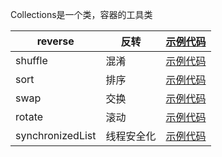 Collections是一个类，容器的工具类

| reverse          | 反转       | [示例代码](https://how2j.cn/k/collection/collection-collections/369.html#step2498) |
| ---------------- | ---------- | ------------------------------------------------------------ |
| shuffle          | 混淆       | [示例代码](https://how2j.cn/k/collection/collection-collections/369.html#step2501) |
| sort             | 排序       | [示例代码](https://how2j.cn/k/collection/collection-collections/369.html#step2499) |
| swap             | 交换       | [示例代码](https://how2j.cn/k/collection/collection-collections/369.html#step2500) |
| rotate           | 滚动       | [示例代码](https://how2j.cn/k/collection/collection-collections/369.html#step2497) |
| synchronizedList | 线程安全化 | [示例代码](https://how2j.cn/k/collection/collection-collections/369.html#step2502) |